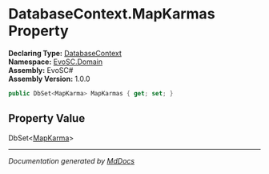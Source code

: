 ﻿<!--  
  <auto-generated>   
    The contents of this file were generated by a tool.  
    Changes to this file may be list if the file is regenerated  
  </auto-generated>   
-->

# DatabaseContext.MapKarmas Property

**Declaring Type:** [DatabaseContext](../index.md)  
**Namespace:** [EvoSC.Domain](../../index.md)  
**Assembly:** EvoSC\#  
**Assembly Version:** 1.0.0

```csharp
public DbSet<MapKarma> MapKarmas { get; set; }
```

## Property Value

DbSet\<[MapKarma](../../Maps/MapKarma/index.md)\>

___

*Documentation generated by [MdDocs](https://github.com/ap0llo/mddocs)*
